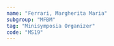 ```yaml
---
name: "Ferrari, Margherita Maria"
subgroup: "MFBM"
tag: "Minisymposia Organizer"
code: "MS19"
---
```

